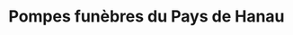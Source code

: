 ---
title: "Pompes funèbres du Pays de Hanau"
url: /bouxwiller/pompes-funebres-du-pays-de-hanau/
shop: directeurs de funérailles
---